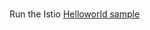 <br>

Run the Istio [Helloworld sample](https://github.com/istio/istio/tree/master/samples/helloworld)

